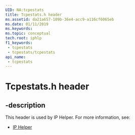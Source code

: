 ```yaml
---
UID: NA:tcpestats
title: Tcpestats.h header
ms.assetid: da21a657-109b-36e4-acc9-a116cf6065eb
ms.date: 01/11/2019
ms.keywords: 
ms.topic: conceptual
tech.root: iphlp
f1_keywords:
 - tcpestats
 - tcpestats/tcpestats
api_name:
 - tcpestats
---
```


# Tcpestats.h header


## -description

This header is used by IP Helper. For more information, see:

- [IP Helper](../_iphlp/index.md)

